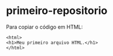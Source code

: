 # primeiro-repositorio

Para copiar o código em HTML:
```
<html>
<h1>Meu primeiro arquivo HTML.</h1>
</html>
```
